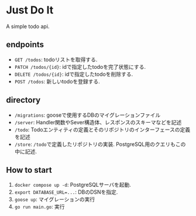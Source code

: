 # Just Do It

A simple todo api.

## endpoints

- `GET /todos`: todoリストを取得する.
- `PATCH /todos/{id}`: idで指定したtodoを完了状態にする.
- `DELETE /todos/{id}`: idで指定したtodoを削除する.
- `POST /todos`: 新しいtodoを登録する.

## directory

- `/migrations`: gooseで使用するDBのマイグレーションファイル
- `/server`: Handler関数やSever構造体、レスポンスのスキーマなどを記述
- `/todo`: Todoエンティティの定義とそのリポジトリのインターフェースの定義を記述
- `/store`: `/todo`で定義したリポジトリの実装. PostgreSQL用のクエリもこの中に記述.

## How to start

1. `docker compose up -d`: PostgreSQLサーバを起動.
2. `export DATABASE_URL=...`: DBのDSNを指定.
3. `goose up`: マイグレーションの実行
4. `go run main.go`: 実行
